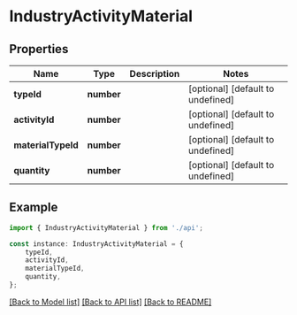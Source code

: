 # IndustryActivityMaterial


## Properties

Name | Type | Description | Notes
------------ | ------------- | ------------- | -------------
**typeId** | **number** |  | [optional] [default to undefined]
**activityId** | **number** |  | [optional] [default to undefined]
**materialTypeId** | **number** |  | [optional] [default to undefined]
**quantity** | **number** |  | [optional] [default to undefined]

## Example

```typescript
import { IndustryActivityMaterial } from './api';

const instance: IndustryActivityMaterial = {
    typeId,
    activityId,
    materialTypeId,
    quantity,
};
```

[[Back to Model list]](../README.md#documentation-for-models) [[Back to API list]](../README.md#documentation-for-api-endpoints) [[Back to README]](../README.md)
